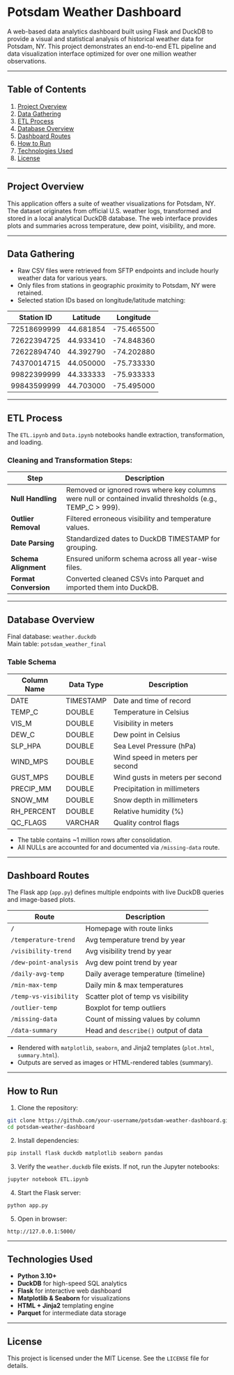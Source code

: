 
# Potsdam Weather Dashboard

A web-based data analytics dashboard built using Flask and DuckDB to provide a visual and statistical analysis of historical weather data for Potsdam, NY. This project demonstrates an end-to-end ETL pipeline and data visualization interface optimized for over one million weather observations.

---

## Table of Contents

1. [Project Overview](#project-overview)  
2. [Data Gathering](#data-gathering)  
3. [ETL Process](#etl-process)  
4. [Database Overview](#database-overview)  
5. [Dashboard Routes](#dashboard-routes)  
6. [How to Run](#how-to-run)  
7. [Technologies Used](#technologies-used)  
8. [License](#license)

---

## Project Overview

This application offers a suite of weather visualizations for Potsdam, NY. The dataset originates from official U.S. weather logs, transformed and stored in a local analytical DuckDB database. The web interface provides plots and summaries across temperature, dew point, visibility, and more.

---

## Data Gathering

- Raw CSV files were retrieved from SFTP endpoints and include hourly weather data for various years.
- Only files from stations in geographic proximity to Potsdam, NY were retained.
- Selected station IDs based on longitude/latitude matching:
  
| Station ID     | Latitude     | Longitude    |
|----------------|--------------|--------------|
| 72518699999    | 44.681854    | -75.465500   |
| 72622394725    | 44.933410    | -74.848360   |
| 72622894740    | 44.392790    | -74.202880   |
| 74370014715    | 44.050000    | -75.733330   |
| 99822399999    | 44.333333    | -75.933333   |
| 99843599999    | 44.703000    | -75.495000   |

---

## ETL Process

The `ETL.ipynb` and `Data.ipynb` notebooks handle extraction, transformation, and loading.

### Cleaning and Transformation Steps:

| Step                | Description |
|---------------------|-------------|
| **Null Handling**   | Removed or ignored rows where key columns were null or contained invalid thresholds (e.g., TEMP_C > 999). |
| **Outlier Removal** | Filtered erroneous visibility and temperature values. |
| **Date Parsing**    | Standardized dates to DuckDB TIMESTAMP for grouping. |
| **Schema Alignment**| Ensured uniform schema across all year-wise files. |
| **Format Conversion** | Converted cleaned CSVs into Parquet and imported them into DuckDB. |

---

## Database Overview

Final database: `weather.duckdb`  
Main table: `potsdam_weather_final`

### Table Schema

| Column Name    | Data Type     | Description                           |
|----------------|---------------|---------------------------------------|
| DATE           | TIMESTAMP     | Date and time of record               |
| TEMP_C         | DOUBLE        | Temperature in Celsius                |
| VIS_M          | DOUBLE        | Visibility in meters                  |
| DEW_C          | DOUBLE        | Dew point in Celsius                  |
| SLP_HPA        | DOUBLE        | Sea Level Pressure (hPa)              |
| WIND_MPS       | DOUBLE        | Wind speed in meters per second       |
| GUST_MPS       | DOUBLE        | Wind gusts in meters per second       |
| PRECIP_MM      | DOUBLE        | Precipitation in millimeters          |
| SNOW_MM        | DOUBLE        | Snow depth in millimeters             |
| RH_PERCENT     | DOUBLE        | Relative humidity (%)                 |
| QC_FLAGS       | VARCHAR       | Quality control flags                 |

- The table contains ~1 million rows after consolidation.
- All NULLs are accounted for and documented via `/missing-data` route.

---

## Dashboard Routes

The Flask app (`app.py`) defines multiple endpoints with live DuckDB queries and image-based plots.

| Route                   | Description                            |
|-------------------------|----------------------------------------|
| `/`                     | Homepage with route links              |
| `/temperature-trend`    | Avg temperature trend by year          |
| `/visibility-trend`     | Avg visibility trend by year           |
| `/dew-point-analysis`   | Avg dew point trend by year            |
| `/daily-avg-temp`       | Daily average temperature (timeline)   |
| `/min-max-temp`         | Daily min & max temperatures           |
| `/temp-vs-visibility`   | Scatter plot of temp vs visibility     |
| `/outlier-temp`         | Boxplot for temp outliers              |
| `/missing-data`         | Count of missing values by column      |
| `/data-summary`         | Head and `describe()` output of data   |

- Rendered with `matplotlib`, `seaborn`, and Jinja2 templates (`plot.html`, `summary.html`).
- Outputs are served as images or HTML-rendered tables (summary).

---

## How to Run

1. Clone the repository:
```bash
git clone https://github.com/your-username/potsdam-weather-dashboard.git
cd potsdam-weather-dashboard
```

2. Install dependencies:
```bash
pip install flask duckdb matplotlib seaborn pandas
```

3. Verify the `weather.duckdb` file exists. If not, run the Jupyter notebooks:
```bash
jupyter notebook ETL.ipynb
```

4. Start the Flask server:
```bash
python app.py
```

5. Open in browser:
```
http://127.0.0.1:5000/
```

---

## Technologies Used

- **Python 3.10+**
- **DuckDB** for high-speed SQL analytics
- **Flask** for interactive web dashboard
- **Matplotlib & Seaborn** for visualizations
- **HTML + Jinja2** templating engine
- **Parquet** for intermediate data storage

---

## License

This project is licensed under the MIT License. See the `LICENSE` file for details.
